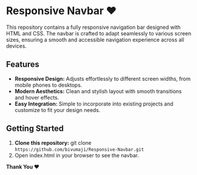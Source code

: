 # Responsive Navbar ❤️
This repository contains a fully responsive navigation bar designed with HTML and CSS. The navbar is crafted to adapt seamlessly to various screen sizes, ensuring a smooth and accessible navigation experience across all devices.

## Features
- **Responsive Design:** Adjusts effortlessly to different screen widths, from mobile phones to desktops.
- **Modern Aesthetics:** Clean and stylish layout with smooth transitions and hover effects.
- **Easy Integration:** Simple to incorporate into existing projects and customize to fit your design needs.

## Getting Started
1. **Clone this repository:** git clone `https://github.com/bivumaji/Responsive-Navbar.git`
2. Open index.html in your browser to see the navbar.


**Thank You ❤️**
